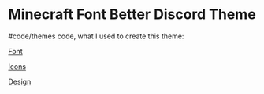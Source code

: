 # Minecraft Font Better Discord Theme

#code/themes code, what I used to create this theme:

[Font](https://gist.github.com/BBoldt/67438fb40301144235272bdb01e1336b)

[Icons](https://github.com/mwittrien/BetterDiscordAddons/tree/109b6a4ae0ad3ab464b561022443de29a7f80d1e/Themes/BasicBackground)

[Design](https://github.com/zuzumi-f/Discord-11/tree/8854abdd888860bff5f3715cf085debd1d97c86e)
